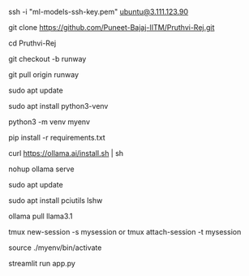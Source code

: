 ssh -i "ml-models-ssh-key.pem" ubuntu@3.111.123.90

git clone https://github.com/Puneet-Bajaj-IITM/Pruthvi-Rej.git

cd Pruthvi-Rej

git checkout -b runway

git pull origin runway

sudo apt update

sudo apt install python3-venv

python3 -m venv myenv

pip install -r requirements.txt

curl https://ollama.ai/install.sh | sh

nohup ollama serve

sudo apt update

sudo apt install pciutils lshw

ollama pull llama3.1

tmux new-session -s mysession  or tmux attach-session -t mysession

source ./myenv/bin/activate

streamlit run app.py
